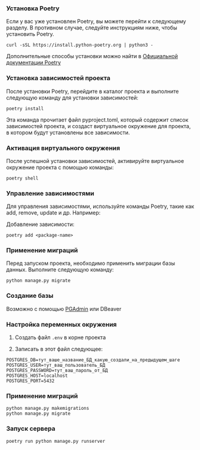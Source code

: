 ### Установка Poetry

Если у вас уже установлен Poetry, вы можете перейти к следующему разделу. 
В противном случае, следуйте инструкциям ниже, чтобы установить Poetry.

```
curl -sSL https://install.python-poetry.org | python3 -
```

Дополнительные способы установки можно найти в [Официальной документации Poetry](https://python-poetry.org/docs/)

### Установка зависимостей проекта
После установки Poetry, перейдите в каталог проекта и выполните 
следующую команду для установки зависимостей:

```
poetry install
```

Эта команда прочитает файл pyproject.toml, который содержит список зависимостей проекта, 
и создаст виртуальное окружение для проекта, в котором будут установлены все зависимости.

### Активация виртуального окружения
После успешной установки зависимостей, активируйте виртуальное окружение проекта 
с помощью команды:

```
poetry shell
```

### Управление зависимостями
Для управления зависимостями, используйте команды Poetry, такие как add, remove, update и др. 
Например:

Добавление зависимости:

```
poetry add <package-name>
```

### Применение миграций
Перед запуском проекта, необходимо применить миграции базы данных. 
Выполните следующую команду:

```
python manage.py migrate
```

### Создание базы
Возможно с помощью [PGAdmin](https://info-comp.ru/install-pgadmin-4-on-windows-10#nastroyka-podklyucheniya-k-postgresql) или DBeaver

### Настройка переменных окружения
1. Создать файл `.env` в корне проекта

2. Записать в этот файл следующее: 

```
POSTGRES_DB=тут_ваше_название_БД_какую_создали_на_предыдущем_шаге
POSTGRES_USER=тут_ваш_пользователь_БД
POSTGRES_PASSWORD=тут_ваш_пароль_от_БД
POSTGRES_HOST=localhost  
POSTGRES_PORT=5432
```

### Применение миграций

```
python manage.py makemigrations
python manage.py migrate 
```

### Запуск сервера

```
poetry run python manage.py runserver
```